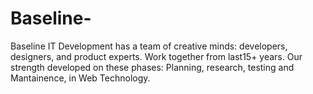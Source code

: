 # Baseline-
Baseline IT Development has a team of creative minds: developers, designers, and product experts.  Work together from last15+ years. Our strength developed on these phases: Planning, research, testing and Mantainence, in Web Technology.  
